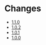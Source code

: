 # Changes

* [1.1.0](changes_1.1.0.md)
* [1.0.2](changes_1.0.2.md)
* [1.0.1](changes_1.0.1.md)
* [1.0.0](changes_1.0.0.md)
